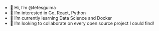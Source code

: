 - 👋 Hi, I’m @fefesguima
- 👀 I’m interested in Go, React, Python
- 🌱 I’m currently learning Data Science and Docker
- 💞️ I’m looking to collaborate on every open source project I could find!

<!---
fefesguima/fefesguima is a ✨ special ✨ repository because its `README.md` (this file) appears on your GitHub profile.
You can click the Preview link to take a look at your changes.
--->
